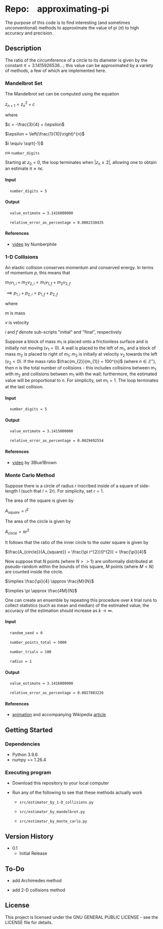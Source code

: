 # Repo:    approximating-pi

The purpose of this code is to find interesting (and sometimes unconventional) methods to approximate the value of pi ($\pi$) to high accuracy and precision.

## Description

The ratio of the circumference of a circle to its diameter is given by the constant $\pi=3.1415926536...$; this value can be approximated by a variety of methods, a few of which are implemented here.

### Mandelbrot Set

The Mandelbrot set can be computed using the equation

$z_{n+1} = z_{n}^2 + c$

where

$c = -\frac{3}{4} + i\epsilon$

$\epsilon = \left(\frac{1}{10}\right)^{n}$ 

$i \equiv \sqrt{-1}$

$n \equiv$ `number_digits`  

Starting at $z_{0}=0$, the loop terminates when $|z_{n} \geq 2|$, allowing one to obtain an estimate $\pi \approx n \epsilon$.  

#### Input

    `number_digits = 5`

#### Output

    `value_estimate = 3.1416000000`

    `relative_error_as_percentage = 0.0002338435`

#### References

* [video](https://www.youtube.com/watch?v=d0vY0CKYhPY) by Numberphile

### 1-D Collisions

An elastic collision conserves momentum and conserved energy. In terms of momentum $p$, this means that

$m_{1}v_{1, i} + m_{2}v_{2, i} = m_{1}v_{1, f} + m_{2}v_{2, f}$

$\implies p_{1, i} + p_{2, i} = p_{1, f} + p_{2, f}$

where

$m$ is mass

$v$ is velocity

$i$ and $f$ denote sub-scripts "initial" and "final", respectively

Suppose a block of mass $m_{1}$ is placed onto a frictionless surface and is initially not moving ($v_{1} = 0$). A wall is placed to the left of $m_{1}$, and a block of mass $m_{2}$ is placed to right of $m_{1}$; $m_{2}$ is initially at velocity $v_{2}$ towards the left ($v_{2} < 0$).  If the mass ratio $\frac{m_{2}}{m_{1}} = 100^{n}$ (where $n \in \mathbb{Z}^{+}$), then $n$ is the total number of collisions - this includes collisions between $m_{1}$ with $m_{2}$ and collisions between $m_{1}$ with the wall; furthermore, the estimated value will be proportional to $n$. For simplicity, set $m_{1} = 1$. The loop terminates at the last collision.

#### Input

    `number_digits = 5`

#### Output

    `value_estimate = 3.1415000000`

    `relative_error_as_percentage = 0.0029492554`

#### References

* [video](https://www.youtube.com/watch?v=HEfHFsfGXjs) by 3Blue1Brown

### Monte Carlo Method

Suppose there is a circle of radius $r$ inscribed inside of a square of side-length $l$ (such that $l = 2r$). For simplicity, set $r=1$. 

The area of the square is given by

$A_{square} = l^{2}$

The area of the circle is given by

$A_{circle} = \pi r^{2}$

It follows that the ratio of the inner circle to the outer square is given by

$\frac{A_{circle}}{A_{square}} = \frac{\pi r^{2}}{l^{2}} = \frac{\pi}{4}$

Now suppose that $N$ points (where $N >> 1$) are uniformally distributed at pseudo-random within the bounds of this square, $M$ points (where $M < N$) are counted inside the circle.

$\implies \frac{\pi}{4} \approx \frac{M}{N}$

$\implies \pi \approx \frac{4M}{N}$

One can create an ensemble by repeating this procedure over $k$ trial runs to collect statistics (such as mean and median) of the estimated value; the accuracy of the estimation should increase as $k \rightarrow \infty$.

#### Input

    `random_seed = 0`

    `number_points_total = 5000`

    `number_trials = 100`

    `radius = 1`

#### Output

    `value_estimate = 3.1416800000`

    `relative_error_as_percentage = 0.0027803226`

#### References

* [animation](https://commons.wikimedia.org/wiki/File:Pi_monte_carlo_all.gif) and accompanying Wikipedia [article](https://en.wikipedia.org/wiki/Monte_Carlo_method)

## Getting Started

### Dependencies

* Python 3.9.6
* numpy == 1.26.4

### Executing program

* Download this repository to your local computer

* Run any of the following to see that these methods actually work
  
  * `src/estimator_by_1-D_collisions.py`
  
  * `src/estimator_by_mandelbrot.py`
  
  * `src/estimator_by_monte_carlo.py`

## Version History

* 0.1
  * Initial Release

## To-Do

* add Archimedes method

* add 2-D collisions method

## License

This project is licensed under the GNU GENERAL PUBLIC LICENSE - see the LICENSE file for details.

